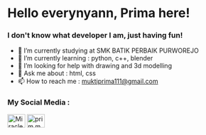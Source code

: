 <h1>Hello everynyann, Prima here!</h1>
<h3>I don't know what developer I am, just having fun!</h3>


- 🔭 I’m currently studying at SMK BATIK PERBAIK PURWOREJO
- 🌱 I’m currently learning : python, c++, blender
- 🤔 I’m looking for help with drawing and 3d modelling
- 💬 Ask me about : html, css
- 📫 How to reach me : muktiprima111@gmail.com

<h3>My Social Media :</h3>
<p>
<a href="https://www.youtube.com/@MiracleMP"><img align="center" src="https://drive.usercontent.google.com/u/0/uc?id=18vpJn22eB-ICmBhtw88gYHwWPzymYjiN&export=download" alt="MiracleMP" height="30" width="40" /></a>
<a href="https://instagram.com/prim.m.t"><img align="center" src="https://drive.usercontent.google.com/u/0/uc?id=1vSOm7Si-uj0z4T0GUrvIumQ0BeUZq28X&export=download" alt="prim.m.t" height="30" width="40" /></a>
</p>
